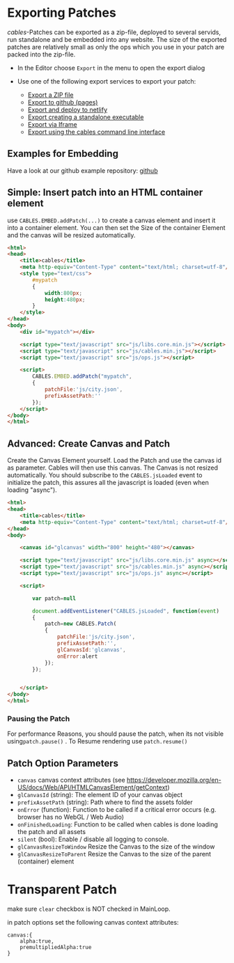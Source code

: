 # Exporting Patches

*cables*-Patches can be exported as a zip-file, deployed to several servids, run standalone and be embedded into any website. 
The size of the exported patches are relatively small as only the ops which you use in your patch are packed into the zip-file.

- In the Editor choose `Export` in the menu to open the export dialog
- Use one of the following export services to export your patch:

    - [Export a ZIP file](export_zip/export_zip)
    - [Export to github (pages)](export_github/export_github)
    - [Export and deploy to netlify](export_netlify/export_netlify)
    - [Export creating a standalone executable](export_exe/export_exe)
    - [Export via Iframe](export_embed/export_embed)
    - [Export using the cables command line interface](export_cli/export_cli)

## Examples for Embedding

Have a look at our github example repository: [github](https://github.com/cables-gl/cables-embedding)

## Simple: Insert patch into an HTML container element

use `CABLES.EMBED.addPatch(...)` to create a canvas element and insert it into a container element. You can then set the Size of the container Element and the canvas will be resized automatically.

```html
<html>
<head>
    <title>cables</title>
    <meta http-equiv="Content-Type" content="text/html; charset=utf-8"/>
    <style type="text/css">
        #mypatch
        {
            width:800px;
            height:480px;
        }
    </style>
</head>
<body>
    <div id="mypatch"></div>

    <script type="text/javascript" src="js/libs.core.min.js"></script>
    <script type="text/javascript" src="js/cables.min.js"></script>
    <script type="text/javascript" src="js/ops.js"></script>

    <script>
        CABLES.EMBED.addPatch("mypatch",
        {
            patchFile:'js/city.json',
            prefixAssetPath:''
        });
    </script>
</body>
</html>

```


## Advanced: Create Canvas and Patch

Create the Canvas Element yourself. Load the Patch and use the canvas id as parameter. Cables will then use this canvas. The Canvas is not resized automatically.
You should subscribe to the `CABLES.jsLoaded` event to initialize the patch, this assures all the javascript is loaded (even when loading "async").

```html
<html>
<head>
    <title>cables</title>
    <meta http-equiv="Content-Type" content="text/html; charset=utf-8"/>
</head>
<body>

    <canvas id="glcanvas" width="800" height="480"></canvas>

    <script type="text/javascript" src="js/libs.core.min.js" async></script>
    <script type="text/javascript" src="js/cables.min.js" async></script>
    <script type="text/javascript" src="js/ops.js" async></script>

    <script>

        var patch=null

        document.addEventListener("CABLES.jsLoaded", function(event)
        {
            patch=new CABLES.Patch(
            {
                patchFile:'js/city.json',
                prefixAssetPath:'',
                glCanvasId:'glcanvas',
                onError:alert
            });
        });


    </script>
</body>
</html>
```

### Pausing the Patch

For performance Reasons, you should pause the patch, when its not visible using`patch.pause()` . To Resume rendering use `patch.resume()`

## Patch Option Parameters

- `canvas` canvas context attributes (see https://developer.mozilla.org/en-US/docs/Web/API/HTMLCanvasElement/getContext)
- `glCanvasId` (string): The element ID of your canvas object
- `prefixAssetPath` (string): Path where to find the assets folder
- `onError` (function): Function to be called if a critical error occurs (e.g. browser has no WebGL / Web Audio)
- `onFinishedLoading`: Function to be called when cables is done loading the patch and all assets
- `silent` (bool): Enable / disable all logging to console.
- `glCanvasResizeToWindow` Resize the Canvas to the size of the window
- `glCanvasResizeToParent` Resize the Canvas to the size of the parent (container) element

# Transparent Patch

make sure `clear` checkbox is NOT checked in MainLoop.

in patch options set the following canvas context attributes:

```
canvas:{
    alpha:true,
    premultipliedAlpha:true
}
```
